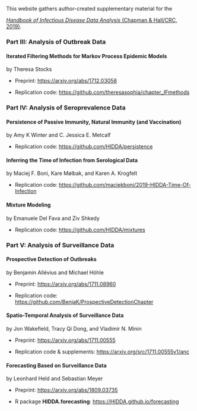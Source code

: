 This website gathers author-created supplementary material for the

[*Handbook of Infectious Disease Data Analysis* (Chapman & Hall/CRC, 2019)](https://www.crcpress.com/9781138626713).


### Part III: Analysis of Outbreak Data 


#### Iterated Filtering Methods for Markov Process Epidemic Models

by Theresa Stocks

* Preprint: <https://arxiv.org/abs/1712.03058>

* Replication code: <https://github.com/theresasophia/chapter_IFmethods>



### Part IV: Analysis of Seroprevalence Data


#### Persistence of Passive Immunity, Natural Immunity (and Vaccination)

by Amy K Winter and C. Jessica E. Metcalf

* Replication code: <https://github.com/HIDDA/persistence>

#### Inferring the Time of Infection from Serological Data

by Maciej F. Boni, Kare Mølbak, and Karen A. Krogfelt

* Replication code: https://github.com/maciekboni/2019-HIDDA-Time-Of-Infection


#### Mixture Modeling

by Emanuele Del Fava and Ziv Shkedy

* Replication code: <https://github.com/HIDDA/mixtures>



### Part V: Analysis of Surveillance Data


#### Prospective Detection of Outbreaks

by Benjamin Allévius and Michael Höhle

* Preprint: <https://arxiv.org/abs/1711.08960>

* Replication code: <https://github.com/BenjaK/ProspectiveDetectionChapter>


#### Spatio-Temporal Analysis of Surveillance Data

by Jon Wakefield, Tracy Qi Dong, and Vladimir N. Minin

* Preprint: <https://arxiv.org/abs/1711.00555>

* Replication code & supplements: <https://arxiv.org/src/1711.00555v1/anc>


#### Forecasting Based on Surveillance Data

by Leonhard Held and Sebastian Meyer

* Preprint: <https://arxiv.org/abs/1809.03735>

* R package **HIDDA.forecasting**: <https://HIDDA.github.io/forecasting>
